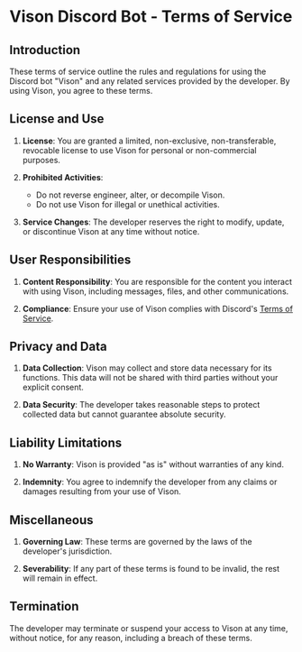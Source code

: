 # Vison Discord Bot - Terms of Service

## Introduction

These terms of service outline the rules and regulations for using the Discord bot "Vison" and any related services provided by the developer. By using Vison, you agree to these terms.

## License and Use

1. **License**: You are granted a limited, non-exclusive, non-transferable, revocable license to use Vison for personal or non-commercial purposes.

2. **Prohibited Activities**:
    - Do not reverse engineer, alter, or decompile Vison.
    - Do not use Vison for illegal or unethical activities.

3. **Service Changes**: The developer reserves the right to modify, update, or discontinue Vison at any time without notice.

## User Responsibilities

1. **Content Responsibility**: You are responsible for the content you interact with using Vison, including messages, files, and other communications.

2. **Compliance**: Ensure your use of Vison complies with Discord's [Terms of Service](https://discord.com/terms).

## Privacy and Data

1. **Data Collection**: Vison may collect and store data necessary for its functions. This data will not be shared with third parties without your explicit consent.

2. **Data Security**: The developer takes reasonable steps to protect collected data but cannot guarantee absolute security.

## Liability Limitations

1. **No Warranty**: Vison is provided "as is" without warranties of any kind.

2. **Indemnity**: You agree to indemnify the developer from any claims or damages resulting from your use of Vison.

## Miscellaneous

1. **Governing Law**: These terms are governed by the laws of the developer's jurisdiction.

2. **Severability**: If any part of these terms is found to be invalid, the rest will remain in effect.

## Termination

The developer may terminate or suspend your access to Vison at any time, without notice, for any reason, including a breach of these terms.
